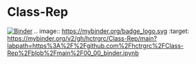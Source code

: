 # Class-Rep
[![Binder](https://mybinder.org/badge_logo.svg)](https://mybinder.org/v2/gh/hctrgrc/Class-Rep/main?labpath=https%3A%2F%2Fgithub.com%2Fhctrgrc%2FClass-Rep%2Fblob%2Fmain%2F00_00_binder.ipynb)
.. image:: https://mybinder.org/badge_logo.svg
 :target: https://mybinder.org/v2/gh/hctrgrc/Class-Rep/main?labpath=https%3A%2F%2Fgithub.com%2Fhctrgrc%2FClass-Rep%2Fblob%2Fmain%2F00_00_binder.ipynb
